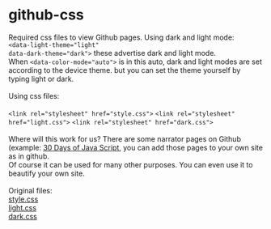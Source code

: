 # github-css
Required css files to view Github pages.
Using dark and light mode:<br>
<code>&lt;data-light-theme="light" data-dark-theme="dark"&gt;</code> these advertise dark and light mode.<br>
When <code>&lt;data-color-mode="auto"&gt;</code> is in this auto, dark and light modes are set according to the device theme. but you can set the theme yourself by typing light or dark.<br><br>
Using css files:<br>	
  <code>&lt;link rel="stylesheet" href="style.css"&gt;</code>
  <code>&lt;link rel="stylesheet" href="light.css"&gt;</code>
  <code>&lt;link rel="stylesheet" href="dark.css"&gt;</code><br><br>
 Where will this work for us?
 There are some narrator pages on Github (example: <a href="https://github.com/Asabeneh/30-Days-Of-JavaScript">30 Days of Java Script</a>, you can add those pages to your own site as in github.<br>
 Of course it can be used for many other purposes. You can even use it to beautify your own site.<br><br>
 Original files:<br>
 <a href="https://github.githubassets.com/assets/primer-60c5e476b0dc.css">style.css</a><br>
 <a href="https://github.githubassets.com/assets/light-8cafbcbd78f4.css">light.css</a><br>
 <a href="https://github.githubassets.com/assets/dark-31dc14e38457.css">dark.css</a>
